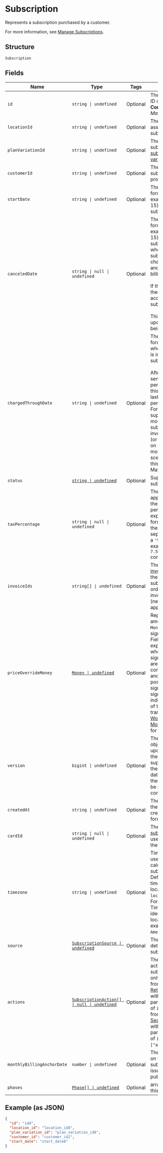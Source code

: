 
# Subscription

Represents a subscription purchased by a customer.

For more information, see
[Manage Subscriptions](https://developer.squareup.com/docs/subscriptions-api/manage-subscriptions).

## Structure

`Subscription`

## Fields

| Name | Type | Tags | Description |
|  --- | --- | --- | --- |
| `id` | `string \| undefined` | Optional | The Square-assigned ID of the subscription.<br/>**Constraints**: *Maximum Length*: `255` |
| `locationId` | `string \| undefined` | Optional | The ID of the location associated with the subscription. |
| `planVariationId` | `string \| undefined` | Optional | The ID of the subscribed-to [subscription plan variation](entity:CatalogSubscriptionPlanVariation). |
| `customerId` | `string \| undefined` | Optional | The ID of the subscribing [customer](entity:Customer) profile. |
| `startDate` | `string \| undefined` | Optional | The `YYYY-MM-DD`-formatted date (for example, 2013-01-15) to start the subscription. |
| `canceledDate` | `string \| null \| undefined` | Optional | The `YYYY-MM-DD`-formatted date (for example, 2013-01-15) to cancel the subscription,<br/>when the subscription status changes to `CANCELED` and the subscription billing stops.<br/><br/>If this field is not set, the subscription ends according its subscription plan.<br/><br/>This field cannot be updated, other than being cleared. |
| `chargedThroughDate` | `string \| undefined` | Optional | The `YYYY-MM-DD`-formatted date up to when the subscriber is invoiced for the<br/>subscription.<br/><br/>After the invoice is sent for a given billing period,<br/>this date will be the last day of the billing period.<br/>For example,<br/>suppose for the month of May a subscriber gets an invoice<br/>(or charged the card) on May 1. For the monthly billing scenario,<br/>this date is then set to May 31. |
| `status` | [`string \| undefined`](../models/subscription-status.md) | Optional | Supported subscription statuses. |
| `taxPercentage` | `string \| null \| undefined` | Optional | The tax amount applied when billing the subscription. The<br/>percentage is expressed in decimal form, using a `'.'` as the decimal<br/>separator and without a `'%'` sign. For example, a value of `7.5`<br/>corresponds to 7.5%. |
| `invoiceIds` | `string[] \| undefined` | Optional | The IDs of the [invoices](entity:Invoice) created for the<br/>subscription, listed in order when the invoices were created<br/>(newest invoices appear first). |
| `priceOverrideMoney` | [`Money \| undefined`](../models/money.md) | Optional | Represents an amount of money. `Money` fields can be signed or unsigned.<br/>Fields that do not explicitly define whether they are signed or unsigned are<br/>considered unsigned and can only hold positive amounts. For signed fields, the<br/>sign of the value indicates the purpose of the money transfer. See<br/>[Working with Monetary Amounts](https://developer.squareup.com/docs/build-basics/working-with-monetary-amounts)<br/>for more information. |
| `version` | `bigint \| undefined` | Optional | The version of the object. When updating an object, the version<br/>supplied must match the version in the database, otherwise the write will<br/>be rejected as conflicting. |
| `createdAt` | `string \| undefined` | Optional | The timestamp when the subscription was created, in RFC 3339 format. |
| `cardId` | `string \| null \| undefined` | Optional | The ID of the [subscriber's](entity:Customer) [card](entity:Card)<br/>used to charge for the subscription. |
| `timezone` | `string \| undefined` | Optional | Timezone that will be used in date calculations for the subscription.<br/>Defaults to the timezone of the location based on `location_id`.<br/>Format: the IANA Timezone Database identifier for the location timezone (for example, `America/Los_Angeles`). |
| `source` | [`SubscriptionSource \| undefined`](../models/subscription-source.md) | Optional | The origination details of the subscription. |
| `actions` | [`SubscriptionAction[] \| null \| undefined`](../models/subscription-action.md) | Optional | The list of scheduled actions on this subscription. It is set only in the response from  <br/>[RetrieveSubscription](../api/subscriptions.md#retrieve-subscription) with the query parameter<br/>of `include=actions` or from<br/>[SearchSubscriptions](../api/subscriptions.md#search-subscriptions) with the input parameter<br/>of `include:["actions"]`. |
| `monthlyBillingAnchorDate` | `number \| undefined` | Optional | The day of the month on which the subscription will issue invoices and publish orders. |
| `phases` | [`Phase[] \| undefined`](../models/phase.md) | Optional | array of phases for this subscription |

## Example (as JSON)

```json
{
  "id": "id4",
  "location_id": "location_id8",
  "plan_variation_id": "plan_variation_id8",
  "customer_id": "customer_id2",
  "start_date": "start_date8"
}
```

